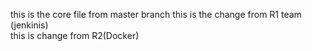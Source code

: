 this is the core file from master branch
this is the change from R1 team (jenkinis)             
this is change from R2(Docker)      

